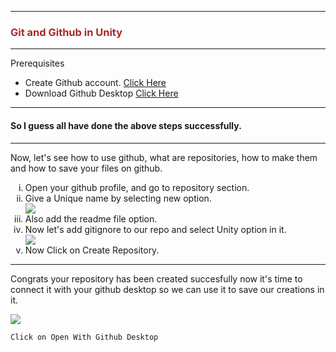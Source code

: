 <hr>
<h3 style="color:brown;">Git and Github in Unity</h3>
<hr>
<p>Prerequisites</p>
<ul>
<li> Create Github account. <a href="https://github.com/?wt.mc_id=studentamb_238031">Click Here</a></li>
<li>Download Github Desktop <a href="https://desktop.github.com/?wt.mc_id=studentamb_238031">Click Here </a></li>
</ul>
<hr>
<h4>So I guess all have done the above steps successfully.</h4>
<hr>
<p>Now, let's see how to use github, what are repositories, how to make them and how to save your files on github.</p>
<ol type='i'>
<li>Open your github profile, and go to repository section.</li>
<li>Give a Unique name by selecting new option.</li>
<img src="../MLSA_Event/New_Repo_Name.png"/>
<li>Also add the readme file option.</li>
<li>Now let's add gitignore to our repo and select Unity option in it.</li>
<img src="../MLSA_Event/GitIgnore_unity.png"/>
<li>Now Click on Create Repository.</li>
</ol>
<hr>
<p>Congrats your repository has been created succesfully now it's time to connect it with your github desktop so we can use it to save our creations in it.</p>
<img src="../MLSA_Event/Repo_Page.png"/>

```Click on Open With Github Desktop```
